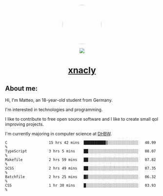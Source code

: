 <p align="center">
  <img style="border-radius: 100px" width="128" height="128" src="https://avatars.githubusercontent.com/u/47723417?v=4"/>
</p>
<p align="center">
  <img src="https://komarev.com/ghpvc/?username=xnacly&&style=flat-square"/>
</p>

<h1 align="center"><a href="https://xnacly.me/"> xnacly</a> </h1>

<h2> About me:</h2>

<p>Hi, I'm Matteo, an 18-year-old student from Germany. </p>
<p>I'm interested in technologies and programming.</p>
<p>I like to contribute to free open source software and I like to create small qol improving projects.</p>
<p>I'm currently majoring in computer science at <a href="https://www.dhbw.de/startseite">DHBW</a>.</p>

<!--START_SECTION:waka-->

```text
C                   15 hrs 42 mins  ██████████▒░░░░░░░░░░░░░░   40.99 %
TypeScript          3 hrs 5 mins    ██░░░░░░░░░░░░░░░░░░░░░░░   08.07 %
Makefile            2 hrs 59 mins   ██░░░░░░░░░░░░░░░░░░░░░░░   07.82 %
SCSS                2 hrs 49 mins   ██░░░░░░░░░░░░░░░░░░░░░░░   07.35 %
Batchfile           2 hrs 25 mins   █▓░░░░░░░░░░░░░░░░░░░░░░░   06.32 %
CSS                 1 hr 30 mins    █░░░░░░░░░░░░░░░░░░░░░░░░   03.93 %
```

<!--END_SECTION:waka-->
